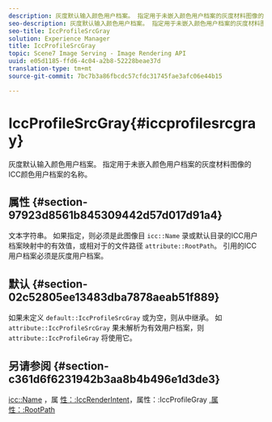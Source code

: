 ```yaml
---
description: 灰度默认输入颜色用户档案。 指定用于未嵌入颜色用户档案的灰度材料图像的ICC颜色用户档案的名称。
seo-description: 灰度默认输入颜色用户档案。 指定用于未嵌入颜色用户档案的灰度材料图像的ICC颜色用户档案的名称。
seo-title: IccProfileSrcGray
solution: Experience Manager
title: IccProfileSrcGray
topic: Scene7 Image Serving - Image Rendering API
uuid: e05d1185-ffd6-4c04-a2b8-52228beae37d
translation-type: tm+mt
source-git-commit: 7bc7b3a86fbcdc57cfdc31745fae3afc06e44b15

---
```



# IccProfileSrcGray{#iccprofilesrcgray}

灰度默认输入颜色用户档案。 指定用于未嵌入颜色用户档案的灰度材料图像的ICC颜色用户档案的名称。

## 属性 {#section-97923d8561b845309442d57d017d91a4}

文本字符串。 如果指定，则必须是此图像目 `icc::Name` 录或默认目录的ICC用户档案映射中的有效值，或相对于的文件路径 `attribute::RootPath`。 引用的ICC用户档案必须是灰度用户档案。

## 默认 {#section-02c52805ee13483dba7878aeab51f889}

如果未定义 `default::IccProfileSrcGray` 或为空，则从中继承。 如 `attribute::IccProfileSrcGray` 果未解析为有效用户档案，则 `attribute::IccProfileGray` 将使用它。

## 另请参阅 {#section-c361d6f6231942b3aa8b4b496e1d3de3}

[icc::Name](../../../../../ir-api/material-cat/image-rendering-api-ref/c-ir-material-catalog/c-ir-icc-profile-map-reference/r-ir-name-icc.md#reference-7a293ede360e433782575f8f6a562ac2) ，属 [性：:IccRenderIntent](../../../../../ir-api/material-cat/image-rendering-api-ref/c-ir-material-catalog/c-ir-attributes-reference/r-ir-iccrenderintent.md#reference-3b80b7a4c25545a593c5076f318b5c40)，属性：:IccProfileGray [,](../../../../../ir-api/material-cat/image-rendering-api-ref/c-ir-material-catalog/c-ir-attributes-reference/r-ir-iccprofilegray.md#reference-712f1d0dcca748df9aaf495681bb39e6)[属性：:RootPath](../../../../../ir-api/material-cat/image-rendering-api-ref/c-ir-material-catalog/c-ir-attributes-reference/r-ir-rootpath.md#reference-a4d7c96b62e14fcbad1740c702f160f3)
